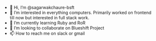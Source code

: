 - 👋 Hi, I’m @sagarwakchaure-bsft
- 👀 I’m interested in everything computers. Primarily worked on frontend till now but interested in full stack work.
- 🌱 I’m currently learning Ruby and RoR
- 💞️ I’m looking to collaborate on Blueshift Project
- 📫 How to reach me on slack or gmail

<!---
sagarwakchaure-bsft/sagarwakchaure-bsft is a ✨ special ✨ repository because its `README.md` (this file) appears on your GitHub profile.
You can click the Preview link to take a look at your changes.
--->
